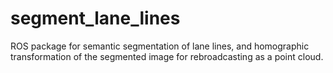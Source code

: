 # segment_lane_lines
ROS package for semantic segmentation of lane lines, and homographic transformation of the segmented image for rebroadcasting as a point cloud.
